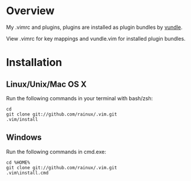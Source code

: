 Overview
========

My .vimrc and plugins, plugins are installed as plugin bundles by [vundle](http://github.com/gmarik/vundle).

View .vimrc for key mappings and vundle.vim for installed plugin bundles.

Installation
============

Linux/Unix/Mac OS X
--------------------

Run the following commands in your terminal with bash/zsh:

    cd
    git clone git://github.com/rainux/.vim.git
    .vim/install

Windows
-------

Run the following commands in cmd.exe:

    cd %HOME%
    git clone git://github.com/rainux/.vim.git
    .vim\install.cmd
